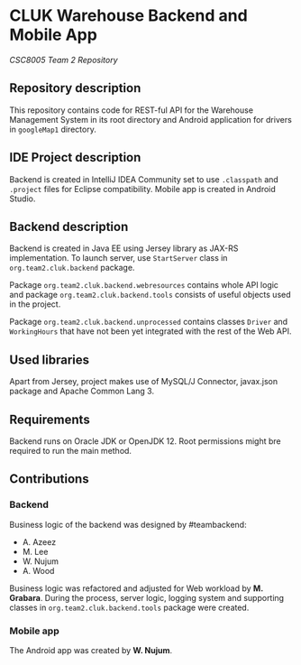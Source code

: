 # CLUK Warehouse Backend and Mobile App
*CSC8005 Team 2 Repository*
## Repository description
This repository contains code for REST-ful API for the
Warehouse Management System in its root directory and 
Android application for drivers in `googleMap1` directory.
## IDE Project description
Backend is created in IntelliJ IDEA Community set to use
`.classpath` and `.project` files for Eclipse compatibility. 
Mobile app is created in Android Studio.
## Backend description
Backend is created in Java EE using Jersey library as JAX-RS
implementation. To launch server, use `StartServer` class 
in `org.team2.cluk.backend` package.
 
Package `org.team2.cluk.backend.webresources` contains
whole API logic and package `org.team2.cluk.backend.tools`
consists of useful objects used in the project.

Package `org.team2.cluk.backend.unprocessed` contains classes 
`Driver` and `WorkingHours` that have not been yet integrated
with the rest of the Web API.
## Used libraries
Apart from Jersey, project makes use of MySQL/J Connector,
javax.json package and Apache Common Lang 3.

## Requirements
Backend runs on Oracle JDK or OpenJDK 12. Root permissions 
might bre required to run the main method.

## Contributions
### Backend
Business logic of the backend was designed by #teambackend:
* A. Azeez
* M. Lee
* W. Nujum
* A. Wood

Business logic was refactored and adjusted for Web workload by 
**M. Grabara**. During the process, server logic, logging 
system and supporting classes in `org.team2.cluk.backend.tools` 
package were created.
### Mobile app
The Android app was created by **W. Nujum**.
